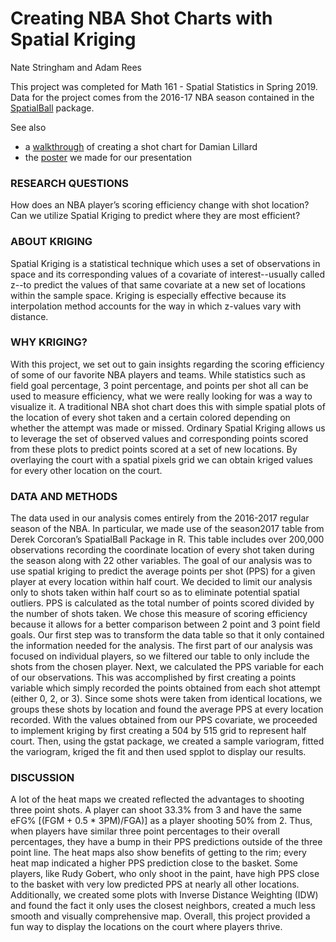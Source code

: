 # Creating NBA Shot Charts with Spatial Kriging
Nate Stringham and Adam Rees

This project was completed for Math 161 - Spatial Statistics in Spring 2019.
Data for the project comes from the 2016-17 NBA season contained in the [SpatialBall](https://cran.r-project.org/web/packages/SpatialBall/index.html) package.

See also
* a [walkthrough](html/NBA-heatmaps.html) of creating a shot chart for Damian Lillard
* the [poster]() we made for our presentation

### RESEARCH QUESTIONS
How does an NBA player’s scoring efficiency change with shot location? Can we utilize Spatial Kriging to predict where they are most efficient?

### ABOUT KRIGING
Spatial Kriging is a statistical technique which uses a set of observations in space and its corresponding values of a covariate of interest--usually called z--to predict the values of that same covariate at a new set of locations within the sample space. Kriging is especially effective because its interpolation method accounts for the way in which z-values vary with distance.

### WHY KRIGING?
With this project, we set out to gain insights regarding the scoring efficiency of some of our favorite NBA players and teams. While statistics such as field goal percentage, 3 point percentage, and points per shot all can be used to measure efficiency, what we were really looking for was a way to visualize it. A traditional NBA shot chart does this with simple spatial plots of the location of every shot taken and a certain colored depending on whether the attempt was made or missed. Ordinary Spatial Kriging allows us to leverage the set of observed values and corresponding points scored from these plots to predict points scored at a set of new locations. By overlaying the court with a spatial pixels grid we can obtain kriged values for every other location on the court.

### DATA AND METHODS
The data used in our analysis comes entirely from the 2016-2017 regular season of the NBA. In particular, we made use of the season2017 table from Derek Corcoran’s SpatialBall Package in R. This table includes over 200,000 observations recording the coordinate location of every shot taken during the season along with 22 other variables.
The goal of our analysis was to use spatial kriging to predict the average points per shot (PPS) for a given player at every location within half court. We decided to limit our analysis only to shots taken within half court so as to eliminate potential spatial outliers. PPS is calculated as the total number of points scored divided by the number of shots taken. We chose this measure of scoring efficiency because it allows for a better comparison between 2 point and 3 point field goals.
Our first step was to transform the data table so that it only contained the information needed for the analysis. The first part of our analysis was focused on individual players, so we filtered our table to only include the shots from the chosen player. Next, we calculated the PPS variable for each of our observations. This was accomplished by first creating a points variable which simply recorded the points obtained from each shot attempt (either 0, 2, or 3). Since some shots were taken from identical locations, we groups these shots by location and found the average PPS at every location recorded.
With the values obtained from our PPS covariate, we proceeded to implement kriging by first creating a 504 by 515 grid to represent half court. Then, using the gstat package, we created a sample variogram, fitted the variogram, kriged the fit and then used spplot to display our results.

### DISCUSSION
A lot of the heat maps we created reflected the advantages to shooting three point shots. A player can shoot 33.3% from 3 and have the same eFG% [(FGM + 0.5 * 3PM)/FGA)] as a player shooting 50% from 2. Thus, when players have similar three point percentages to their overall percentages, they have a bump in their PPS predictions outside of the three point line. The heat maps also show benefits of getting to the rim; every heat map indicated a higher PPS prediction close to the basket. Some players, like Rudy Gobert, who only shoot in the paint, have high PPS close to the basket with very low predicted PPS at nearly all other locations. Additionally, we created some plots with Inverse Distance Weighting (IDW) and found the fact it only uses the closest neighbors, created a much less smooth and visually comprehensive map. Overall, this project provided a fun way to display the locations on the court where players thrive.
